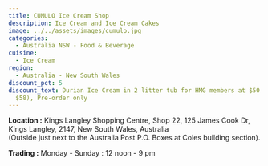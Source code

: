 ```yaml
---
title: CUMULO Ice Cream Shop
description: Ice Cream and Ice Cream Cakes
image: ../../assets/images/cumulo.jpg
categories:
  - Australia NSW - Food & Beverage
cuisine:
  - Ice Cream
region:
  - Australia - New South Wales
discount_pct: 5
discount_text: Durian Ice Cream in 2 litter tub for HMG members at $50 (normally
  $58), Pre-order only
---
```


**Location :** Kings Langley Shopping Centre, Shop 22, 125 James Cook Dr, Kings Langley, 2147, New South Wales, Australia\
(Outside just next to the Australia Post P.O. Boxes at Coles building section).

**Trading :** Monday - Sunday : 12 noon - 9 pm
